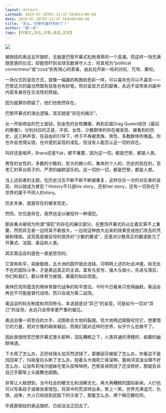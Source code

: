 ```yaml
---
layout: default
Lastmod: 2024-07-28T07:11:47.564851+00:00
date: 2024-07-28T07:11:47.564586+00:00
title: "怎么，巴黎开幕吓到你了？"
author: "唐一水"
tags: [开幕式,存在,巴黎,奥运,呈现]
---
```


![](https://images.weserv.nl/?url=https%3A//mmbiz.qpic.cn/sz_mmbiz_jpg/kxewzlYv1ls14AfcDGUphR3h7lfiajE4EmNxhjaAZOlibiaejQNvO7BpicTpOwK8YldGxuM39qTrAqNuicDZ7fcE88g/640%3Fwx_fmt%3Djpeg%26from%3Dappmsg)

被倒挂的奥运五环旗帜，无疑是巴黎开幕式松弛潦草的一个高潮。而这样一场充满随意感的仪式，却能惊吓到全球无数保守人士，将其视为“political correctness”或“zzzq”别有用心的荼毒，由此拉开新一轮的对抗、咒骂、撕咬。

一场仪式的呈现方式，就像一幅画的构图和色彩一样，可以喜欢也可以不喜欢——巴黎这次的画当然既有拙笔也有妙笔。但对呈现方式的鄙夷，永远不该带来对画中内容本身存在合法性的质疑。

因为就算你质疑了，他们也依然存在。

巴黎开幕式的演出逻辑，其实就是“存在的揭示”。

从一开始喷血的巴士底狱，到金色的女性雕像，再到后面Drag Queen戏仿《最后的晚餐》，分别对应的正是，平民、女性、少数群体的存在被发现、被看到的历史，这三种声音，在自由的引导下，终于不再被贵族、男性、多数群体所掩盖。你也许会觉得尖锐，也许感到呈现的凌乱，但没有人能否认这一切的存在。

叫好还是嘘声，Bravo还是Yuk，都不重要，因为这一切，都是巴黎，都是人类。

男性的女性的，多数的少数的，宏大的微小的，集体的个人的，历史的现在的，百老汇的草台班子的，严肃的幽默逗乐的。这一切的一切，都是巴黎，都是人类。

当上述前者的主题，在历史过去不断不断不断被重复，这样仅仅一次的对后者的呈现，何以就成为冒犯？History不只是his story，还有her story，还有一切存在于世界的属于不同人的story。

历史本身，就是存在的被发现史。

然而，仅仅是存在，竟然也足以被视作一种侵犯。

那些重点被视为所谓“侵犯”的存在的展示部分，在整场开幕式的占比着实算不上重要，然而异见者一边将其不断放大，一边将这种放大出来的效果变成他们攻击的凭据和理由。这究竟是被反咬的诡异的“少数的霸凌”，还是对少数真正的霸凌脏污了开幕式、法国、奥运和人类。

其实奥运会的底色一直是悲伤的。

它宣称和平，突破极限，五大洲的圆环彼此连结，可明明上述的社会冲撞，和无处不在的国际斗争，才是奥运真正的主调。富有与贫穷，强大与弱小，先进与落后，你们和我们，都以体育为棱镜，暴露的如此彻底。

奥林匹克所蕴含的用体育替代战争的和平想法，今时今日看来只觉得幽默。奥运会再也不可能是替代战场，而只会成为第二战场。

奥运会的轮办制度和共同参与，本该就是对“异己”的呈现，可是如今一切对“异己”的呈现，永远只会带来更严重的偏见。

奥运会像一双苍白的大手，试图弥合大地的裂缝。但大地两边狠狠咬住它，想要借它的力量，把对方推的越来越远。而我们面对这样的世界，似乎什么也做不了。

因此我很欣赏巴黎开幕式里头那种，混乱糟糕之下，人类共通的滑稽的、疯癫的幽默味道。

下大雨了怎么办，正好给镜头加天然滤镜了，蒙娜丽莎被偷了怎么办，你看这不是找回来了，玛丽皇后头断了怎么办，抱着头大唱死亡摇滚啊，塞纳河混浊治理不好怎么办，让加布莉埃尔姐妹在里头捏咪咪吧，巴黎圣母院烧了还没修好，那就告诉自己手脚架上头跳舞也超酷。

非常让人联想到，当今社会的梗文化和消解文化，再大再糟糕的国际新闻，人们也可以写条段子或做张表情包，将其中的荒谬拎出来，笑上一笑。世界充满诅咒、仇恨、战争，大火已经烧到屁股下的沙发了，那能怎么办，烤个棉花糖吃呗。

毕竟那倒挂的奥运旗帜，已经没法正回去了。


